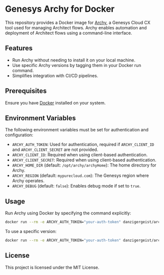# Genesys Archy for Docker

This repository provides a Docker image for [Archy](https://developer.genesys.cloud/devapps/archy/), a Genesys Cloud CX tool used for managing Architect flows. Archy enables automation and deployment of Architect flows using a command-line interface. 

## Features
- Run Archy without needing to install it on your local machine.
- Use specific Archy versions by tagging them in your Docker run command.
- Simplifies integration with CI/CD pipelines.

## Prerequisites
Ensure you have [Docker](https://docs.docker.com/get-docker/) installed on your system.

## Environment Variables
The following environment variables must be set for authentication and configuration:

- `ARCHY_AUTH_TOKEN`: Used for authentication, required if `ARCHY_CLIENT_ID` and `ARCHY_CLIENT_SECRET` are not provided.
- `ARCHY_CLIENT_ID`: Required when using client-based authentication.
- `ARCHY_CLIENT_SECRET`: Required when using client-based authentication.
- `ARCHY_HOME_DIR` (default: `/opt/archy/archyHome`): The home directory for Archy.
- `ARCHY_REGION` (default: `mypurecloud.com`): The Genesys region where Archy operates.
- `ARCHY_DEBUG` (default: `false`): Enables debug mode if set to `true`.

## Usage

Run Archy using Docker by specifying the command explicitly:
```bash
docker run --rm -e ARCHY_AUTH_TOKEN="your-auth-token" danzigergeist/archy archy --help
```

To use a specific version:
```bash
docker run --rm -e ARCHY_AUTH_TOKEN="your-auth-token" danzigergeist/archy:2.33.1 archy --help
```

## License

This project is licensed under the MIT License.
